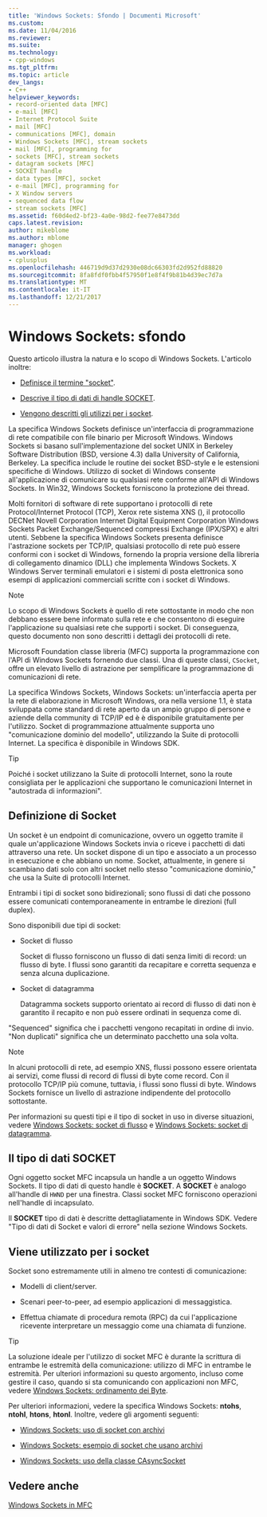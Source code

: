 ```yaml
---
title: 'Windows Sockets: Sfondo | Documenti Microsoft'
ms.custom: 
ms.date: 11/04/2016
ms.reviewer: 
ms.suite: 
ms.technology:
- cpp-windows
ms.tgt_pltfrm: 
ms.topic: article
dev_langs:
- C++
helpviewer_keywords:
- record-oriented data [MFC]
- e-mail [MFC]
- Internet Protocol Suite
- mail [MFC]
- communications [MFC], domain
- Windows Sockets [MFC], stream sockets
- mail [MFC], programming for
- sockets [MFC], stream sockets
- datagram sockets [MFC]
- SOCKET handle
- data types [MFC], socket
- e-mail [MFC], programming for
- X Window servers
- sequenced data flow
- stream sockets [MFC]
ms.assetid: f60d4ed2-bf23-4a0e-98d2-fee77e8473dd
caps.latest.revision: 
author: mikeblome
ms.author: mblome
manager: ghogen
ms.workload:
- cplusplus
ms.openlocfilehash: 446719d9d37d2930e08dc66303fd2d952fd88820
ms.sourcegitcommit: 8fa8fdf0fbb4f57950f1e8f4f9b81b4d39ec7d7a
ms.translationtype: MT
ms.contentlocale: it-IT
ms.lasthandoff: 12/21/2017
---
```

# <a name="windows-sockets-background"></a>Windows Sockets: sfondo
Questo articolo illustra la natura e lo scopo di Windows Sockets. L'articolo inoltre:  
  
-   [Definisce il termine "socket"](#_core_definition_of_a_socket).  
  
-   [Descrive il tipo di dati di handle SOCKET](#_core_the_socket_data_type).  
  
-   [Vengono descritti gli utilizzi per i socket](#_core_uses_for_sockets).  
  
 La specifica Windows Sockets definisce un'interfaccia di programmazione di rete compatibile con file binario per Microsoft Windows. Windows Sockets si basano sull'implementazione del socket UNIX in Berkeley Software Distribution (BSD, versione 4.3) dalla University of California, Berkeley. La specifica include le routine dei socket BSD-style e le estensioni specifiche di Windows. Utilizzo di socket di Windows consente all'applicazione di comunicare su qualsiasi rete conforme all'API di Windows Sockets. In Win32, Windows Sockets forniscono la protezione dei thread.  
  
 Molti fornitori di software di rete supportano i protocolli di rete Protocol/Internet Protocol (TCP), Xerox rete sistema XNS (), il protocollo DECNet Novell Corporation Internet Digital Equipment Corporation Windows Sockets Packet Exchange/Sequenced compressi Exchange (IPX/SPX) e altri utenti. Sebbene la specifica Windows Sockets presenta definisce l'astrazione sockets per TCP/IP, qualsiasi protocollo di rete può essere conformi con i socket di Windows, fornendo la propria versione della libreria di collegamento dinamico (DLL) che implementa Windows Sockets. X Windows Server terminali emulatori e i sistemi di posta elettronica sono esempi di applicazioni commerciali scritte con i socket di Windows.  
  
> [!NOTE]
>  Lo scopo di Windows Sockets è quello di rete sottostante in modo che non debbano essere bene informato sulla rete e che consentono di eseguire l'applicazione su qualsiasi rete che supporti i socket. Di conseguenza, questo documento non sono descritti i dettagli dei protocolli di rete.  
  
 Microsoft Foundation classe libreria (MFC) supporta la programmazione con l'API di Windows Sockets fornendo due classi. Una di queste classi, `CSocket`, offre un elevato livello di astrazione per semplificare la programmazione di comunicazioni di rete.  
  
 La specifica Windows Sockets, Windows Sockets: un'interfaccia aperta per la rete di elaborazione in Microsoft Windows, ora nella versione 1.1, è stata sviluppata come standard di rete aperto da un ampio gruppo di persone e aziende della community di TCP/IP ed è è disponibile gratuitamente per l'utilizzo. Socket di programmazione attualmente supporta uno "comunicazione dominio del modello", utilizzando la Suite di protocolli Internet. La specifica è disponibile in Windows SDK.  
  
> [!TIP]
>  Poiché i socket utilizzano la Suite di protocolli Internet, sono la route consigliata per le applicazioni che supportano le comunicazioni Internet in "autostrada di informazioni".  
  
##  <a name="_core_definition_of_a_socket"></a>Definizione di Socket  
 Un socket è un endpoint di comunicazione, ovvero un oggetto tramite il quale un'applicazione Windows Sockets invia o riceve i pacchetti di dati attraverso una rete. Un socket dispone di un tipo e associato a un processo in esecuzione e che abbiano un nome. Socket, attualmente, in genere si scambiano dati solo con altri socket nello stesso "comunicazione dominio," che usa la Suite di protocolli Internet.  
  
 Entrambi i tipi di socket sono bidirezionali; sono flussi di dati che possono essere comunicati contemporaneamente in entrambe le direzioni (full duplex).  
  
 Sono disponibili due tipi di socket:  
  
-   Socket di flusso  
  
     Socket di flusso forniscono un flusso di dati senza limiti di record: un flusso di byte. I flussi sono garantiti da recapitare e corretta sequenza e senza alcuna duplicazione.  
  
-   Socket di datagramma  
  
     Datagramma sockets supporto orientato ai record di flusso di dati non è garantito il recapito e non può essere ordinati in sequenza come di.  
  
 "Sequenced" significa che i pacchetti vengono recapitati in ordine di invio. "Non duplicati" significa che un determinato pacchetto una sola volta.  
  
> [!NOTE]
>  In alcuni protocolli di rete, ad esempio XNS, flussi possono essere orientata ai servizi, come flussi di record di flussi di byte come record. Con il protocollo TCP/IP più comune, tuttavia, i flussi sono flussi di byte. Windows Sockets fornisce un livello di astrazione indipendente del protocollo sottostante.  
  
 Per informazioni su questi tipi e il tipo di socket in uso in diverse situazioni, vedere [Windows Sockets: socket di flusso](../mfc/windows-sockets-stream-sockets.md) e [Windows Sockets: socket di datagramma](../mfc/windows-sockets-datagram-sockets.md).  
  
##  <a name="_core_the_socket_data_type"></a>Il tipo di dati SOCKET  
 Ogni oggetto socket MFC incapsula un handle a un oggetto Windows Sockets. Il tipo di dati di questo handle è **SOCKET**. A **SOCKET** è analogo all'handle di `HWND` per una finestra. Classi socket MFC forniscono operazioni nell'handle di incapsulato.  
  
 Il **SOCKET** tipo di dati è descritte dettagliatamente in Windows SDK. Vedere "Tipo di dati di Socket e valori di errore" nella sezione Windows Sockets.  
  
##  <a name="_core_uses_for_sockets"></a>Viene utilizzato per i socket  
 Socket sono estremamente utili in almeno tre contesti di comunicazione:  
  
-   Modelli di client/server.  
  
-   Scenari peer-to-peer, ad esempio applicazioni di messaggistica.  
  
-   Effettua chiamate di procedura remota (RPC) da cui l'applicazione ricevente interpretare un messaggio come una chiamata di funzione.  
  
> [!TIP]
>  La soluzione ideale per l'utilizzo di socket MFC è durante la scrittura di entrambe le estremità della comunicazione: utilizzo di MFC in entrambe le estremità. Per ulteriori informazioni su questo argomento, incluso come gestire il caso, quando si sta comunicando con applicazioni non MFC, vedere [Windows Sockets: ordinamento dei Byte](../mfc/windows-sockets-byte-ordering.md).  
  
 Per ulteriori informazioni, vedere la specifica Windows Sockets: **ntohs**, **ntohl**, **htons**, **htonl**. Inoltre, vedere gli argomenti seguenti:  
  
-   [Windows Sockets: uso di socket con archivi](../mfc/windows-sockets-using-sockets-with-archives.md)  
  
-   [Windows Sockets: esempio di socket che usano archivi](../mfc/windows-sockets-example-of-sockets-using-archives.md)  
  
-   [Windows Sockets: uso della classe CAsyncSocket](../mfc/windows-sockets-using-class-casyncsocket.md)  
  
## <a name="see-also"></a>Vedere anche  
 [Windows Sockets in MFC](../mfc/windows-sockets-in-mfc.md)

